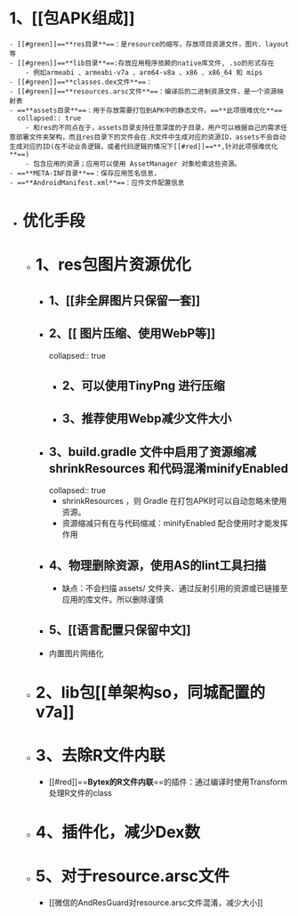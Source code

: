 # 1、[[包APK组成]]
	- [[#green]]==**res目录**==：是resource的缩写，存放项目资源文件，图片、layout等
	- [[#green]]==**lib目录**==:存放应用程序依赖的native库文件, .so的形式存在
		- 例如armeabi 、armeabi-v7a 、arm64-v8a 、x86 、x86_64 和 mips
	- [[#green]]==**classes.dex文件**==：
	- [[#green]]==**resources.arsc文件**==：编译后的二进制资源文件，是一个资源映射表
	- ==**assets目录**==：用于存放需要打包到APK中的静态文件。==**此项很难优化**==
	  collapsed:: true
		- 和res的不同点在于，assets目录支持任意深度的子目录，用户可以根据自己的需求任意部署文件夹架构，而且res目录下的文件会在.R文件中生成对应的资源ID，assets不会自动生成对应的ID(在不动业务逻辑，或者代码逻辑的情况下[[#red]]==**,针对此项很难优化**==)
		- 包含应用的资源；应用可以使用 AssetManager 对象检索这些资源。
	- ==**META-INF目录**==：保存应用签名信息，
	- ==**AndroidManifest.xml**==：应件文件配置信息
- # 优化手段
	- # 1、res包图片资源优化
		- ## 1、[[非全屏图片只保留一套]]
		- ## 2、[[ 图片压缩、使用WebP等]]
		  collapsed:: true
			- ## 2、可以使用TinyPng 进行压缩
			- ## 3、推荐使用Webp减少文件大小
		- ## 3、build.gradle 文件中启用了资源缩减shrinkResources 和代码混淆minifyEnabled
		  collapsed:: true
			- shrinkResources ，则 Gradle 在打包APK时可以自动忽略未使用资源。
			- 资源缩减只有在与代码缩减：minifyEnabled  配合使用时才能发挥作用
		- ## 4、物理删除资源，使用AS的lint工具扫描
			- 缺点：不会扫描 assets/ 文件夹、通过反射引用的资源或已链接至应用的库文件。所以删除谨慎
		- ## 5、[[语言配置只保留中文]]
		- 内置图片网络化
	- # 2、lib包[[单架构so，同城配置的v7a]]
	- # 3、去除R文件内联
		- [[#red]]==**Bytex的R文件内联**==的插件：通过编译时使用Transform处理R文件的class
	- # 4、插件化，减少Dex数
	- # 5、对于resource.arsc文件
		- [[微信的AndResGuard对resource.arsc文件混淆，减少大小]]